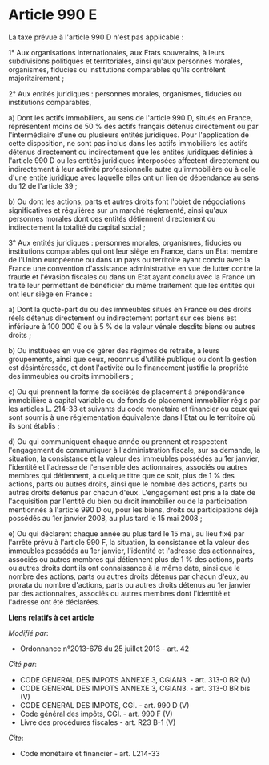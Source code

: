 # Article 990 E

La taxe prévue à l'article 990 D n'est pas applicable : 

1° Aux organisations internationales, aux Etats souverains, à leurs subdivisions politiques et territoriales, ainsi qu'aux
personnes morales, organismes, fiducies ou institutions comparables qu'ils contrôlent majoritairement ; 

2° Aux entités juridiques : personnes morales, organismes, fiducies ou institutions comparables, 

a) Dont les actifs immobiliers, au sens de l'article 990 D, situés en France, représentent moins de 50 % des actifs français
détenus directement ou par l'intermédiaire d'une ou plusieurs entités juridiques. Pour l'application de cette disposition, ne
sont pas inclus dans les actifs immobiliers les actifs détenus directement ou indirectement que les entités juridiques
définies à l'article 990 D ou les entités juridiques interposées affectent directement ou indirectement à leur activité
professionnelle autre qu'immobilière ou à celle d'une entité juridique avec laquelle elles ont un lien de dépendance au sens
du 12 de l'article 39 ; 

b) Ou dont les actions, parts et autres droits font l'objet de négociations significatives et régulières sur un marché
réglementé, ainsi qu'aux personnes morales dont ces entités détiennent directement ou indirectement la totalité du capital
social ; 

3° Aux entités juridiques : personnes morales, organismes, fiducies ou institutions comparables qui ont leur siège en France,
dans un Etat membre de l'Union européenne ou dans un pays ou territoire ayant conclu avec la France une convention
d'assistance administrative en vue de lutter contre la fraude et l'évasion fiscales ou dans un Etat ayant conclu avec la
France un traité leur permettant de bénéficier du même traitement que les entités qui ont leur siège en France : 

a) Dont la quote-part du ou des immeubles situés en France ou des droits réels détenus directement ou indirectement portant
sur ces biens est inférieure à 100 000 € ou à 5 % de la valeur vénale desdits biens ou autres droits ; 

b) Ou instituées en vue de gérer des régimes de retraite, à leurs groupements, ainsi que ceux, reconnus d'utilité publique ou
dont la gestion est désintéressée, et dont l'activité ou le financement justifie la propriété des immeubles ou droits
immobiliers ; 

c) Ou qui prennent la forme de sociétés de placement à prépondérance immobilière à capital variable ou de fonds de placement
immobilier régis par les articles L. 214-33 et suivants du code monétaire et financier ou ceux qui sont soumis à une
réglementation équivalente dans l'Etat ou le territoire où ils sont établis ; 

d) Ou qui communiquent chaque année ou prennent et respectent l'engagement de communiquer à l'administration fiscale, sur sa
demande, la situation, la consistance et la valeur des immeubles possédés au 1er janvier, l'identité et l'adresse de
l'ensemble des actionnaires, associés ou autres membres qui détiennent, à quelque titre que ce soit, plus de 1 % des actions,
parts ou autres droits, ainsi que le nombre des actions, parts ou autres droits détenus par chacun d'eux. L'engagement est
pris à la date de l'acquisition par l'entité du bien ou droit immobilier ou de la participation mentionnés à l'article 990 D
ou, pour les biens, droits ou participations déjà possédés au 1er janvier 2008, au plus tard le 15 mai 2008 ; 

e) Ou qui déclarent chaque année au plus tard le 15 mai, au lieu fixé par l'arrêté prévu à l'article 990 F, la situation, la
consistance et la valeur des immeubles possédés au 1er janvier, l'identité et l'adresse des actionnaires, associés ou autres
membres qui détiennent plus de 1 % des actions, parts ou autres droits dont ils ont connaissance à la même date, ainsi que le
nombre des actions, parts ou autres droits détenus par chacun d'eux, au prorata du nombre d'actions, parts ou autres droits
détenus au 1er janvier par des actionnaires, associés ou autres membres dont l'identité et l'adresse ont été déclarées.

**Liens relatifs à cet article**

_Modifié par_:

  - Ordonnance n°2013-676 du 25 juillet 2013 - art. 42

_Cité par_:

  - CODE GENERAL DES IMPOTS ANNEXE 3, CGIAN3. - art. 313-0 BR (V)
  - CODE GENERAL DES IMPOTS ANNEXE 3, CGIAN3. - art. 313-0 BR bis (V)
  - CODE GENERAL DES IMPOTS, CGI. - art. 990 D (V)
  - Code général des impôts, CGI. - art. 990 F (V)
  - Livre des procédures fiscales - art. R23 B-1 (V)

_Cite_:

  - Code monétaire et financier - art. L214-33
